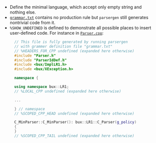 - Define the minimal language, which accept only empty string and nothing else.
- [`grammar.txt`](./grammar.txt) contains no production rule but `parsergen` still generates nontrivial code from it.
- `%SHOW_UNDEFINED` is defined to demonstrate all possible places to insert user-defined code. For instance in [`Parser.cpp`](./Parser.cpp):
  ```c++
    // This file is fully generated by running parsergen
    // with grammer definition file "grammar.txt"
    // %HEADERS_FOR_CPP undefined (expanded here otherwise)
    #include "Parser.h"
    #include "ParserIdDef.h"
    #include <bux/ImplLR1.h>
    #include <bux/XException.h>

    namespace {

    using namespace bux::LR1;
    // %LOCAL_CPP undefined (expanded here otherwise)

    ...

    } // namespace
    // %SCOPED_CPP_HEAD undefined (expanded here otherwise)

    C_MinParser::C_MinParser(): bux::LR1::C_Parser(g_policy)
    {
    }
    // %SCOPED_CPP_TAIL undefined (expanded here otherwise)
  ```  